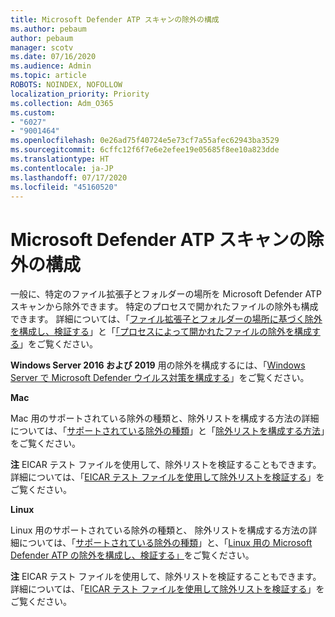 ```yaml
---
title: Microsoft Defender ATP スキャンの除外の構成
ms.author: pebaum
author: pebaum
manager: scotv
ms.date: 07/16/2020
ms.audience: Admin
ms.topic: article
ROBOTS: NOINDEX, NOFOLLOW
localization_priority: Priority
ms.collection: Adm_O365
ms.custom:
- "6027"
- "9001464"
ms.openlocfilehash: 0e26ad75f40724e5e73cf7a55afec62943ba3529
ms.sourcegitcommit: 6cffc12f6f7e6e2efee19e05685f8ee10a823dde
ms.translationtype: HT
ms.contentlocale: ja-JP
ms.lasthandoff: 07/17/2020
ms.locfileid: "45160520"
---
```

# <a name="configuring-exclusions-for-microsoft-defender-atp-scan"></a>Microsoft Defender ATP スキャンの除外の構成

一般に、特定のファイル拡張子とフォルダーの場所を Microsoft Defender ATP スキャンから除外できます。 特定のプロセスで開かれたファイルの除外も構成できます。 詳細については、「[ファイル拡張子とフォルダーの場所に基づく除外を構成し、検証する](https://docs.microsoft.com/windows/security/threat-protection/microsoft-defender-antivirus/configure-extension-file-exclusions-microsoft-defender-antivirus)」と「[「プロセスによって開かれたファイルの除外を構成する](https://docs.microsoft.com/windows/security/threat-protection/microsoft-defender-antivirus/configure-process-opened-file-exclusions-microsoft-defender-antivirus)」をご覧ください。

**Windows Server 2016 および 2019** 用の除外を構成するには、「[Windows Server で Microsoft Defender ウイルス対策を構成する](https://docs.microsoft.com/windows/security/threat-protection/microsoft-defender-antivirus/configure-server-exclusions-microsoft-defender-antivirus)」をご覧ください。

**Mac**

Mac 用のサポートされている除外の種類と、除外リストを構成する方法の詳細については、「[サポートされている除外の種類](https://docs.microsoft.com/windows/security/threat-protection/microsoft-defender-atp/mac-exclusions#supported-exclusion-types)」と「[除外リストを構成する方法](https://docs.microsoft.com/windows/security/threat-protection/microsoft-defender-atp/mac-exclusions#how-to-configure-the-list-of-exclusions)」をご覧ください。

**注** EICAR テスト ファイルを使用して、除外リストを検証することもできます。 詳細については、「[EICAR テスト ファイルを使用して除外リストを検証する](https://docs.microsoft.com/windows/security/threat-protection/microsoft-defender-atp/mac-exclusions#validate-exclusions-lists-with-the-eicar-test-file)」をご覧ください。 

**Linux**

Linux 用のサポートされている除外の種類と、 除外リストを構成する方法の詳細については、「[サポートされている除外の種類](https://docs.microsoft.com/windows/security/threat-protection/microsoft-defender-atp/linux-exclusions#supported-exclusion-types)」と、「[Linux 用の Microsoft Defender ATP の除外を構成し、検証する」](https://docs.microsoft.com/windows/security/threat-protection/microsoft-defender-atp/linux-exclusions)をご覧ください。

**注** EICAR テスト ファイルを使用して、除外リストを検証することもできます。 詳細については、「[EICAR テスト ファイルを使用して除外リストを検証する](https://docs.microsoft.com/windows/security/threat-protection/microsoft-defender-atp/linux-exclusions#validate-exclusions-lists-with-the-eicar-test-file)」をご覧ください。 